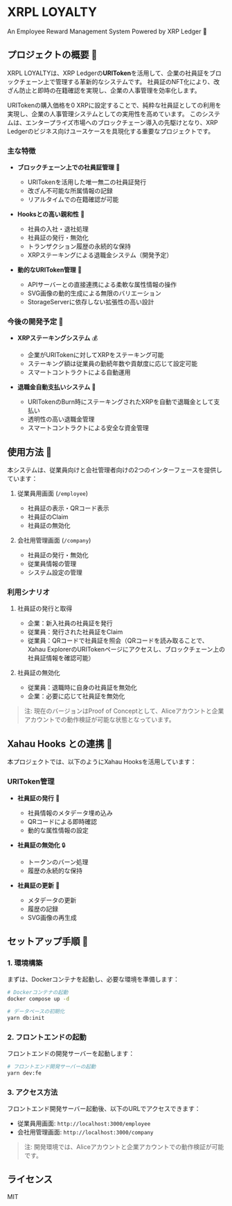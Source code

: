 # XRPL LOYALTY

An Employee Reward Management System Powered by XRP Ledger 🎯

## プロジェクトの概要 📖

XRPL LOYALTYは、XRP Ledgerの**URIToken**を活用して、企業の社員証をブロックチェーン上で管理する革新的なシステムです。
社員証のNFT化により、改ざん防止と即時の在籍確認を実現し、企業の人事管理を効率化します。

URITokenの購入価格を0 XRPに設定することで、純粋な社員証としての利用を実現し、企業の人事管理システムとしての実用性を高めています。
このシステムは、エンタープライズ市場へのブロックチェーン導入の先駆けとなり、XRP Ledgerのビジネス向けユースケースを具現化する重要なプロジェクトです。

### 主な特徴

- **ブロックチェーン上での社員証管理** 🔐
  - URITokenを活用した唯一無二の社員証発行
  - 改ざん不可能な所属情報の記録
  - リアルタイムでの在籍確認が可能

- **Hooksとの高い親和性** 🔄
  - 社員の入社・退社処理
  - 社員証の発行・無効化
  - トランザクション履歴の永続的な保持
  - XRPステーキングによる退職金システム（開発予定）

- **動的なURIToken管理** 🎨
  - APIサーバーとの直接連携による柔軟な属性情報の操作
  - SVG画像の動的生成による無限のバリエーション
  - StorageServerに依存しない拡張性の高い設計

### 今後の開発予定 🚀

- **XRPステーキングシステム** 💰
  - 企業がURITokenに対してXRPをステーキング可能
  - ステーキング額は従業員の勤続年数や貢献度に応じて設定可能
  - スマートコントラクトによる自動運用

- **退職金自動支払いシステム** 💸
  - URITokenのBurn時にステーキングされたXRPを自動で退職金として支払い
  - 透明性の高い退職金管理
  - スマートコントラクトによる安全な資金管理

## 使用方法 🚀

本システムは、従業員向けと会社管理者向けの2つのインターフェースを提供しています：

1. 従業員用画面 (`/employee`)
   - 社員証の表示・QRコード表示
   - 社員証のClaim
   - 社員証の無効化

2. 会社用管理画面 (`/company`)
   - 社員証の発行・無効化
   - 従業員情報の管理
   - システム設定の管理

### 利用シナリオ

1. 社員証の発行と取得
   - 企業：新入社員の社員証を発行
   - 従業員：発行された社員証をClaim
   - 従業員：QRコードで社員証を照会（QRコードを読み取ることで、Xahau ExplorerのURITokenページにアクセスし、ブロックチェーン上の社員証情報を確認可能）

2. 社員証の無効化
   - 従業員：退職時に自身の社員証を無効化
   - 企業：必要に応じて社員証を無効化

> 注: 現在のバージョンはProof of Conceptとして、Aliceアカウントと企業アカウントでの動作検証が可能な状態となっています。

## Xahau Hooks との連携 🔗

本プロジェクトでは、以下のようにXahau Hooksを活用しています：

### URIToken管理

- **社員証の発行** 🎫
  - 社員情報のメタデータ埋め込み
  - QRコードによる即時確認
  - 動的な属性情報の設定

- **社員証の無効化** 🔒
  - トークンのバーン処理
  - 履歴の永続的な保持

- **社員証の更新** 🔄
  - メタデータの更新
  - 履歴の記録
  - SVG画像の再生成

## セットアップ手順 🚀

### 1. 環境構築

まずは、Dockerコンテナを起動し、必要な環境を準備します：

```bash
# Dockerコンテナの起動
docker compose up -d

# データベースの初期化
yarn db:init
```

### 2. フロントエンドの起動

フロントエンドの開発サーバーを起動します：

```bash
# フロントエンド開発サーバーの起動
yarn dev:fe
```

### 3. アクセス方法

フロントエンド開発サーバー起動後、以下のURLでアクセスできます：

- 従業員用画面: `http://localhost:3000/employee`
- 会社用管理画面: `http://localhost:3000/company`

> 注: 開発環境では、Aliceアカウントと企業アカウントでの動作検証が可能です。

## ライセンス

MIT
